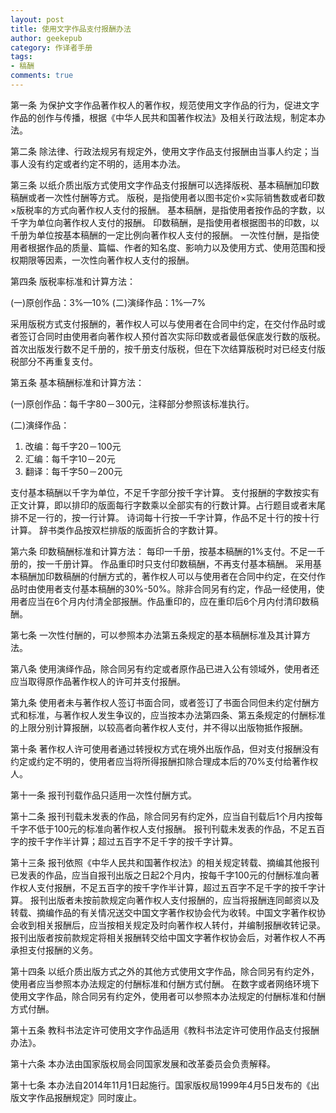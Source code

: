 ```yaml
---
layout: post
title: 使用文字作品支付报酬办法
author: geekepub
category: 作译者手册
tags:
- 稿酬
comments: true
---
```


第一条  为保护文字作品著作权人的著作权，规范使用文字作品的行为，促进文字作品的创作与传播，根据《中华人民共和国著作权法》及相关行政法规，制定本办法。

第二条  除法律、行政法规另有规定外，使用文字作品支付报酬由当事人约定；当事人没有约定或者约定不明的，适用本办法。

第三条  以纸介质出版方式使用文字作品支付报酬可以选择版税、基本稿酬加印数稿酬或者一次性付酬等方式。
版税，是指使用者以图书定价×实际销售数或者印数×版税率的方式向著作权人支付的报酬。
基本稿酬，是指使用者按作品的字数，以千字为单位向著作权人支付的报酬。
印数稿酬，是指使用者根据图书的印数，以千册为单位按基本稿酬的一定比例向著作权人支付的报酬。
一次性付酬，是指使用者根据作品的质量、篇幅、作者的知名度、影响力以及使用方式、使用范围和授权期限等因素，一次性向著作权人支付的报酬。

<!--more-->

第四条  版税率标准和计算方法：

(一)原创作品：3%—10%
(二)演绎作品：1%—7%

采用版税方式支付报酬的，著作权人可以与使用者在合同中约定，在交付作品时或者签订合同时由使用者向著作权人预付首次实际印数或者最低保底发行数的版税。
首次出版发行数不足千册的，按千册支付版税，但在下次结算版税时对已经支付版税部分不再重复支付。

第五条  基本稿酬标准和计算方法：

(一)原创作品：每千字80－300元，注释部分参照该标准执行。

(二)演绎作品：

1. 改编：每千字20－100元
2. 汇编：每千字10－20元
3. 翻译：每千字50－200元

支付基本稿酬以千字为单位，不足千字部分按千字计算。
支付报酬的字数按实有正文计算，即以排印的版面每行字数乘以全部实有的行数计算。占行题目或者末尾排不足一行的，按一行计算。
诗词每十行按一千字计算，作品不足十行的按十行计算。
辞书类作品按双栏排版的版面折合的字数计算。

第六条  印数稿酬标准和计算方法：
每印一千册，按基本稿酬的1%支付。不足一千册的，按一千册计算。
作品重印时只支付印数稿酬，不再支付基本稿酬。
采用基本稿酬加印数稿酬的付酬方式的，著作权人可以与使用者在合同中约定，在交付作品时由使用者支付基本稿酬的30%-50%。除非合同另有约定，作品一经使用，使用者应当在6个月内付清全部报酬。作品重印的，应在重印后6个月内付清印数稿酬。

第七条  一次性付酬的，可以参照本办法第五条规定的基本稿酬标准及其计算方法。

第八条  使用演绎作品，除合同另有约定或者原作品已进入公有领域外，使用者还应当取得原作品著作权人的许可并支付报酬。

第九条  使用者未与著作权人签订书面合同，或者签订了书面合同但未约定付酬方式和标准，与著作权人发生争议的，应当按本办法第四条、第五条规定的付酬标准的上限分别计算报酬，以较高者向著作权人支付，并不得以出版物抵作报酬。

第十条  著作权人许可使用者通过转授权方式在境外出版作品，但对支付报酬没有约定或约定不明的，使用者应当将所得报酬扣除合理成本后的70%支付给著作权人。

第十一条  报刊刊载作品只适用一次性付酬方式。

第十二条  报刊刊载未发表的作品，除合同另有约定外，应当自刊载后1个月内按每千字不低于100元的标准向著作权人支付报酬。
报刊刊载未发表的作品，不足五百字的按千字作半计算；超过五百字不足千字的按千字计算。

第十三条  报刊依照《中华人民共和国著作权法》的相关规定转载、摘编其他报刊已发表的作品，应当自报刊出版之日起2个月内，按每千字100元的付酬标准向著作权人支付报酬，不足五百字的按千字作半计算，超过五百字不足千字的按千字计算。
报刊出版者未按前款规定向著作权人支付报酬的，应当将报酬连同邮资以及转载、摘编作品的有关情况送交中国文字著作权协会代为收转。中国文字著作权协会收到相关报酬后，应当按相关规定及时向著作权人转付，并编制报酬收转记录。
报刊出版者按前款规定将相关报酬转交给中国文字著作权协会后，对著作权人不再承担支付报酬的义务。

第十四条  以纸介质出版方式之外的其他方式使用文字作品，除合同另有约定外，使用者应当参照本办法规定的付酬标准和付酬方式付酬。
在数字或者网络环境下使用文字作品，除合同另有约定外，使用者可以参照本办法规定的付酬标准和付酬方式付酬。

第十五条  教科书法定许可使用文字作品适用《教科书法定许可使用作品支付报酬办法》。

第十六条  本办法由国家版权局会同国家发展和改革委员会负责解释。

第十七条  本办法自2014年11月1日起施行。国家版权局1999年4月5日发布的《出版文字作品报酬规定》同时废止。
